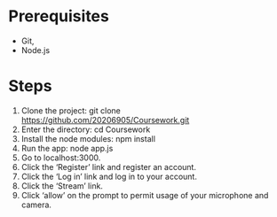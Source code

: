 # Prerequisites
-	Git,
-	Node.js

# Steps
1)	Clone the project:
git clone https://github.com/20206905/Coursework.git
2)	Enter the directory: 
cd Coursework
3)	Install the node modules:
npm install
4)	Run the app:
node app.js
5)	Go to localhost:3000.
6)	Click the ‘Register’ link and register an account.
7)	Click the ‘Log in’ link and log in to your account.
8)	Click the ‘Stream’ link.
9)	Click ‘allow’ on the prompt to permit usage of your microphone and camera.
